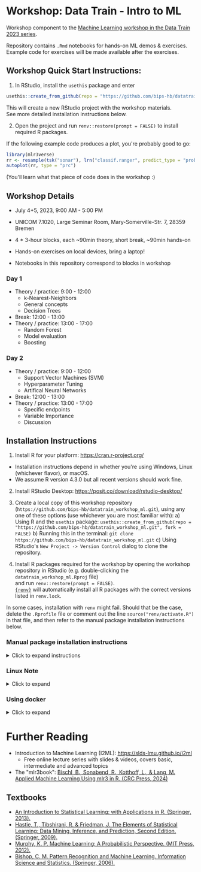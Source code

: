 # Workshop: Data Train - Intro to ML

<!-- badges: start -->
<!-- badges: end -->

Workshop component to the [Machine Learning workshop in the Data Train
2023 series](https://www.bremen-research.de/data-train/courses/course-catalogue/course-details?event_id=44).

Repository contains `.Rmd` notebooks for hands-on ML demos & exercises.  
Example code for exercises will be made available after the exercises.

## Workshop Quick Start Instructions:

1. In RStudio, install the `usethis` package and enter

```r
usethis::create_from_github(repo = "https://github.com/bips-hb/datatrain_workshop_ml.git", fork = FALSE)
```

This will create a new RStudio project with the workshop materials.  
See more detailed installation instructions below.

2. Open the project and run `renv::restore(prompt = FALSE)` to install required R packages.

If the following example code produces a plot, you're probably good to go:

```r
library(mlr3verse)
rr <- resample(tsk("sonar"), lrn("classif.ranger", predict_type = "prob"), rsmp("bootstrap", repeats = 5))
autoplot(rr, type = "prc")
```

(You'll learn what that piece of code does in the workshop :)

## Workshop Details

- July 4+5, 2023, 9:00 AM - 5:00 PM
- UNICOM 7.1020, Large Seminar Room, Mary-Somerville-Str. 7, 28359 Bremen

- 4 * 3-hour blocks, each ~90min theory, short break, ~90min hands-on
- Hands-on exercises on local devices, bring a laptop!
- Notebooks in this repository correspond to blocks in workshop

### Day 1

- Theory / practice: 9:00 - 12:00
  - k-Nearest-Neighbors
  - General concepts
  - Decision Trees
- Break: 12:00 - 13:00
- Theory / practice: 13:00 - 17:00
  - Random Forest
  - Model evaluation
  - Boosting

### Day 2

- Theory / practice: 9:00 - 12:00
  - Support Vector Machines (SVM)
  - Hyperparameter Tuning
  - Artifical Neural Networks
- Break: 12:00 - 13:00
- Theory / practice: 13:00 - 17:00
  - Specific endpoints
  - Variable Importance
  - Discussion


## Installation Instructions

1. Install R for your platform: <https://cran.r-project.org/>
  - Installation instructions depend in whether you're using Windows, Linux (whichever flavor), or macOS.
  - We assume R version 4.3.0 but all recent versions should work fine.
2. Install RStudio Desktop: <https://posit.co/download/rstudio-desktop/>
3. Create a local copy of this workshop repository (`https://github.com/bips-hb/datatrain_workshop_ml.git`), 
    using any one of these options (use whichever you are most familiar with):
  a) Using R and the `usethis` package: `usethis::create_from_github(repo = "https://github.com/bips-hb/datatrain_workshop_ml.git", fork = FALSE)`
  b) Running this in the terminal: `git clone https://github.com/bips-hb/datatrain_workshop_ml.git`
  c) Using RStudio's `New Project -> Version Control` dialog to clone the repository.  

4. Install R packages required for the workshop by opening the workshop repository in RStudio (e.g. double-clicking the `datatrain_workshop_ml.Rproj` file)  
and run `renv::restore(prompt = FALSE)`.  
[`{renv}`](https://rstudio.github.io/renv/) will automatically install all R packages with the correct versions listed in `renv.lock`.

In some cases, installation with `renv` might fail.
Should that be the case, delete the `.Rprofile` file or comment out the line `source("renv/activate.R")` in that file, and then refer to the manual package installation instructions below.

### Manual package installation instructions 

<details>
<summary>Click to expand instructions</summary>

You should only need to install all packages manually if you were not able to use `renv` to install them automatically. 
(Or if you're trying to get this code to run in a different environment than this repository)

```r
packages <- c(
  # Data
  "palmerpenguins", "mlr3data",
  # Learner backends
  "ranger", "xgboost", "kknn", "rpart", "e1071", "randomForest",
  "mlr3verse", # installs "mlr3", "mlr3learners", "mlr3viz", "mlr3tuning" ...
  "precrec", # ROC plots via mlr3, not auto-installed with mlr3viz
  "apcluster",
  # Viz / interpretability
  "rpart.plot", "iml", # "vip", "pdp",
  # Plotting / infrastructure, goodies
  "rmarkdown", "ggplot2", "patchwork", "usethis", "dplyr", "purrr", "ragg",
  "remotes", "styler"
)

# Install packages if not available already
sapply(packages, function(x) {
  if (!requireNamespace(x)) install.packages(x)
})
```

You can also try using [`{pak}`](https://pak.r-lib.org/dev/index.html) for installation, which may try to automatically install system dependencies on Linux (see next note) if possible:

```r
install.packages("pak")

pak::pak(packages)
```

</details>

### Linux Note

<details>
<summary>Click to expand</summary>

If you're working on a Linux distribution such as Ubuntu (or something Ubuntu-based),
you may have to install some system packages with `sudo apt-get install ...` beforehand.
To get the system requirements needed, you can use the `{remotes}` package like so:

```r
install.packages("remotes")

# Get system requirements for Ubuntu 20.04 (the package names likely won't differ between releases)
pkg_reqs <- sapply(packages, function(x) {
  remotes::system_requirements("ubuntu-20.04", package = x)
})

cat(paste("sudo", sort(unique(unlist(pkg_reqs))), collapse = "\n"))
```

Which will output the required `apt-get install` lines you can run to install everything.  
For Ubunt 22.04, it would look like this, which you can run in the terminal of your choice:

```sh
sudo apt-get install -y git
sudo apt-get install -y libcurl4-openssl-dev
sudo apt-get install -y libfontconfig1-dev
sudo apt-get install -y libfreetype6-dev
sudo apt-get install -y libfribidi-dev
sudo apt-get install -y libgit2-dev
sudo apt-get install -y libglpk-dev
sudo apt-get install -y libgmp3-dev
sudo apt-get install -y libharfbuzz-dev
sudo apt-get install -y libicu-dev
sudo apt-get install -y libjpeg-dev
sudo apt-get install -y libpng-dev
sudo apt-get install -y libssl-dev
sudo apt-get install -y libtiff-dev
sudo apt-get install -y libxml2-dev
sudo apt-get install -y make
sudo apt-get install -y pandoc
sudo apt-get install -y zlib1g-dev
```

</details>

### Using docker

<details>
<summary>Click to expand</summary>

If the installation instructions above fail for some reason, you can try using [Docker](https://docs.docker.com/get-started/overview/) as a sort of last resort.
You can find out how to install it at <https://docs.docker.com/engine/install/>.
For some more information specifically in the context of R, you can skim <https://solutions.posit.co/envs-pkgs/environments/docker/>, and for the popular set of images available from the `rocker` project, see <https://rocker-project.org/images/>.

The included [`Dockerfile`](Dockerfile) will create an image will the required packages and dependencies all installed, and afterwards it launches an RStudio server instance you cann access via your browser.

Build the image with this command:

```sh
docker build -t self/mlworkshop:1.0 .
```

On an arm64 Mac (with an M1 or M2 processor), you will need to run the following instead:

```sh
docker build --platform linux/amd64 -t self/mlworkshop:1.0 .
```

Building the image will take a few minutes, but at least you won't have compilation issues.

Afterwards you can run the image with this command, which will make the workshop materials in the current directory (`$(pwd)`) available at the home directory where the RStudio instance will start at (`/home/rstudio/`). It also sets the port where the server will be available to you in the browser (the `8787` on the left side of the `:`, do not change the right side!), and it disables password authentication for simplicity.

```sh
docker run \
  -v "$(pwd):/home/rstudio/" \
  -p 8787:8787 \
  -e DISABLE_AUTH=true \
  self/mlworkshop:1.0
```

Once it's running, visit <http://localhost:8787> in your browser and you should be greeted by an RStudio window.
This repository is set up such that it tries to detect whether you're running inside a Docker container and will not load `renv` in that case, as that would only make things more complicated.

</details>

# Further Reading

- Introduction to Machine Learning (I2ML): https://slds-lmu.github.io/i2ml
  - Free online lecture series with slides & videos, covers basic, intermediate and advanced topics
- The "mlr3book": [Bischl, B., Sonabend, R., Kotthoff, L., & Lang, M. Applied Machine Learning Using mlr3 in R. (CRC Press, 2024)](https://mlr3book.mlr-org.com)

## Textbooks

- [An Introduction to Statistical Learning: with Applications in R. (Springer, 2013).](https://www.statlearning.com/)
- [Hastie, T., Tibshirani, R. & Friedman, J. The Elements of Statistical Learning: Data Mining, Inference, and Prediction, Second Edition. (Springer, 2009).](https://web.stanford.edu/~hastie/ElemStatLearn/)
- [Murphy, K. P. Machine Learning: A Probabilistic Perspective. (MIT Press, 2012).](https://probml.github.io/pml-book/)
- [Bishop, C. M. Pattern Recognition and Machine Learning. Information Science and Statistics. (Springer, 2006).](https://link.springer.com/book/9780387310732)




